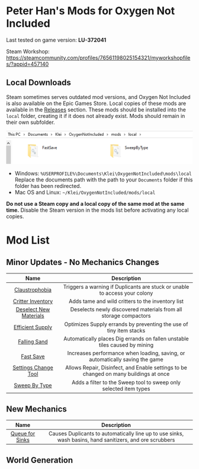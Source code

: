 # Peter Han&#39;s Mods for Oxygen Not Included

Last tested on game version: **LU-372041**

Steam Workshop: https://steamcommunity.com/profiles/76561198025154321/myworkshopfiles/?appid=457140

## Local Downloads

Steam sometimes serves outdated mod versions, and Oxygen Not Included is also available on the Epic Games Store.
Local copies of these mods are available in the [Releases](https://github.com/peterhaneve/ONIMods/releases/tag/ModsLatest) section.
These mods should be installed into the `local` folder, creating it if it does not already exist.
Mods should remain in their own subfolder.

![Location where local mods should be installed](Docs/localmods.png)

* Windows: `%USERPROFILE%\Documents\Klei\OxygenNotIncluded\mods\local`
  Replace the documents path with the path to your `Documents` folder if this folder has been redirected.
* Mac OS and Linux: `~/Klei/OxygenNotIncluded/mods/local`

**Do not use a Steam copy and a local copy of the same mod at the same time.** Disable the Steam version in the mods list before activating any local copies.

# Mod List

## Minor Updates - No Mechanics Changes
|  **Name**  |  **Description**  |
| :--------: | :---------------: |
| [Claustrophobia](https://steamcommunity.com/sharedfiles/filedetails/?id=1836997281) | Triggers a warning if Duplicants are stuck or unable to access your colony |
| [Critter Inventory](https://steamcommunity.com/sharedfiles/filedetails/?id=1831438994) | Adds tame and wild critters to the inventory list |
| [Deselect New Materials](https://steamcommunity.com/sharedfiles/filedetails/?id=1863598374) | Deselects newly discovered materials from all storage compactors |
| [Efficient Supply](https://steamcommunity.com/sharedfiles/filedetails/?id=1874600082) | Optimizes Supply errands by preventing the use of tiny item stacks |
| [Falling Sand](https://steamcommunity.com/sharedfiles/filedetails/?id=1855163252) | Automatically places Dig errands on fallen unstable tiles caused by mining |
| [Fast Save](https://steamcommunity.com/sharedfiles/filedetails/?id=1867707267) | Increases performance when loading, saving, or automatically saving the game |
| [Settings Change Tool](https://steamcommunity.com/sharedfiles/filedetails/?id=1843647561) | Allows Repair, Disinfect, and Enable settings to be changed on many buildings at once |
| [Sweep By Type](https://steamcommunity.com/sharedfiles/filedetails/?id=1863428350) | Adds a filter to the Sweep tool to sweep only selected item types |

## New Mechanics
|  **Name**  |  **Description**  |
| :--------: | :---------------: |
| [Queue for Sinks](https://steamcommunity.com/sharedfiles/filedetails/?id=1881925531) | Causes Duplicants to automatically line up to use sinks, wash basins, hand sanitizers, and ore scrubbers |

## World Generation
